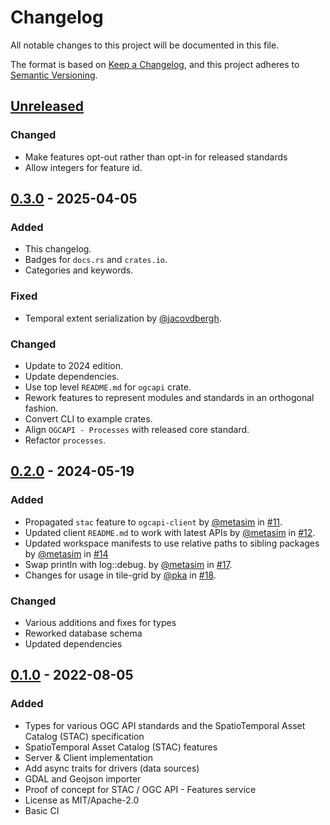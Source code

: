 # Changelog

All notable changes to this project will be documented in this file.

The format is based on [Keep a Changelog](https://keepachangelog.com/en/1.1.0/),
and this project adheres to [Semantic Versioning](https://semver.org/spec/v2.0.0.html).

## [Unreleased]

### Changed

- Make features opt-out rather than opt-in for released standards
- Allow integers for feature id.

## [0.3.0] - 2025-04-05

### Added

- This changelog.
- Badges for `docs.rs` and `crates.io`.
- Categories and keywords.

### Fixed

- Temporal extent serialization by [@jacovdbergh](https://github.com/jacovdbergh).

### Changed

- Update to 2024 edition.
- Update dependencies.
- Use top level `README.md` for `ogcapi` crate.
- Rework features to represent modules and standards in an orthogonal fashion.
- Convert CLI to example crates.
- Align `OGCAPI - Processes` with released core standard.
- Refactor `processes`.

## [0.2.0] - 2024-05-19

### Added
* Propagated `stac` feature to `ogcapi-client` by [@metasim](https://github.com/metasim) in [#11](https://github.com/georust/ogcapi/pull/11).
* Updated client `README.md` to work with latest APIs by [@metasim](https://github.com/metasim) in [#12](https://github.com/georust/ogcapi/pull/12).
* Updated workspace manifests to use relative paths to sibling packages by [@metasim](https://github.com/metasim) in [#14](https://github.com/georust/ogcapi/pull/14)
* Swap println with log::debug. by [@metasim](https://github.com/metasim) in [#17](https://github.com/georust/ogcapi/pull/17).
* Changes for usage in tile-grid by [@pka](https://github.com/pka) in [#18](https://github.com/georust/ogcapi/pull/18).


### Changed
- Various additions and fixes for types
- Reworked database schema
- Updated dependencies

## [0.1.0] - 2022-08-05

### Added

- Types for various OGC API standards and the SpatioTemporal Asset Catalog (STAC) specification
- SpatioTemporal Asset Catalog (STAC) features
- Server & Client implementation
- Add async traits for drivers (data sources)
- GDAL and Geojson importer
- Proof of concept for STAC / OGC API - Features service
- License as MIT/Apache-2.0
- Basic CI


[unreleased]: https://github.com/georust/ogcapi/compare/v0.3.0...HEAD
[0.3.0]: https://github.com/georust/ogcapi/compare/v0.2.0...v0.3.0
[0.2.0]: https://github.com/georust/ogcapi/compare/v0.1.0...v0.2.0
[0.1.0]: https://github.com/georust/ogcapi/releases/tag/v0.1.0
